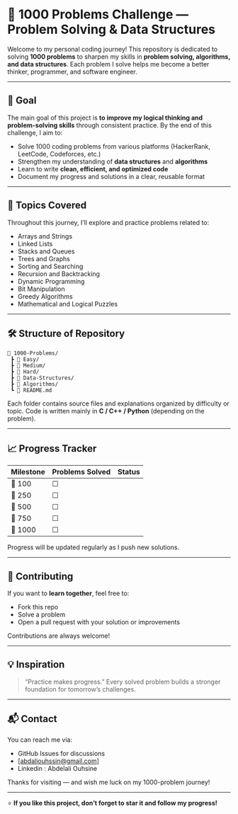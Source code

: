 # 🚀 1000 Problems Challenge — Problem Solving & Data Structures

Welcome to my personal coding journey!
This repository is dedicated to solving **1000 problems** to sharpen my skills in **problem solving, algorithms, and data structures**.
Each problem I solve helps me become a better thinker, programmer, and software engineer.

---

## 🎯 Goal

The main goal of this project is **to improve my logical thinking and problem-solving skills** through consistent practice.
By the end of this challenge, I aim to:

* Solve 1000 coding problems from various platforms (HackerRank, LeetCode, Codeforces, etc.)
* Strengthen my understanding of **data structures** and **algorithms**
* Learn to write **clean, efficient, and optimized code**
* Document my progress and solutions in a clear, reusable format

---

## 🧩 Topics Covered

Throughout this journey, I’ll explore and practice problems related to:

* Arrays and Strings
* Linked Lists
* Stacks and Queues
* Trees and Graphs
* Sorting and Searching
* Recursion and Backtracking
* Dynamic Programming
* Bit Manipulation
* Greedy Algorithms
* Mathematical and Logical Puzzles

---

## 🛠️ Structure of Repository

```
📂 1000-Problems/
 ┣ 📁 Easy/
 ┣ 📁 Medium/
 ┣ 📁 Hard/
 ┣ 📁 Data-Structures/
 ┣ 📁 Algorithms/
 ┗ 📜 README.md
```

Each folder contains source files and explanations organized by difficulty or topic.
Code is written mainly in **C / C++ / Python** (depending on the problem).

---

## 📈 Progress Tracker

| Milestone | Problems Solved | Status |
| --------- | --------------- | ------ |
| 🎯 100    | ☐               |        |
| 🎯 250    | ☐               |        |
| 🎯 500    | ☐               |        |
| 🎯 750    | ☐               |        |
| 🏁 1000   | ☐               |        |

Progress will be updated regularly as I push new solutions.

---

## 🤝 Contributing

If you want to **learn together**, feel free to:

* Fork this repo
* Solve a problem
* Open a pull request with your solution or improvements

Contributions are always welcome!

---

## 💡 Inspiration

> “Practice makes progress.”
> Every solved problem builds a stronger foundation for tomorrow’s challenges.

---

## 📬 Contact

You can reach me via:

* GitHub Issues for discussions
* [abdaliouhssin@gmail.com]
* Linkedin : Abdelali Ouhsine

Thanks for visiting — and wish me luck on my 1000-problem journey!

---

⭐ **If you like this project, don’t forget to star it and follow my progress!**
